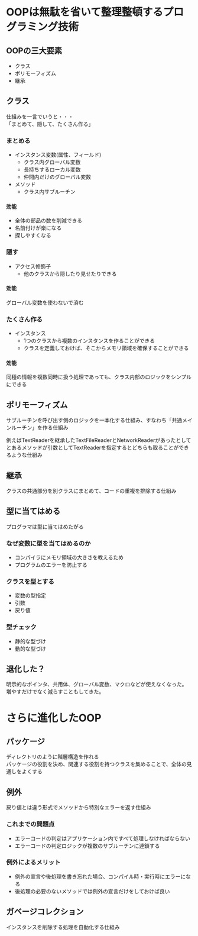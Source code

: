 # OOPは無駄を省いて整理整頓するプログラミング技術

## OOPの三大要素
- クラス
- ポリモーフィズム
- 継承

## クラス
仕組みを一言でいうと・・・  
「まとめて、隠して、たくさん作る」

### まとめる
- インスタンス変数(属性、フィールド)
  - クラス内グローバル変数
  - 長持ちするローカル変数
  - 仲間内だけのグローバル変数
- メソッド
  - クラス内サブルーチン
#### 効能
- 全体の部品の数を削減できる
- 名前付けが楽になる
- 探しやすくなる

### 隠す
- アクセス修飾子
  - 他のクラスから隠したり見せたりできる
#### 効能
グローバル変数を使わないで済む

### たくさん作る
- インスタンス
  - 1つのクラスから複数のインスタンスを作ることができる
  - クラスを定義しておけば、そこからメモリ領域を確保することができる
#### 効能
同種の情報を複数同時に扱う処理であっても、クラス内部のロジックをシンプルにできる

## ポリモーフィズム
サブルーチンを呼び出す側のロジックを一本化する仕組み、すなわち「共通メインルーチン」を作る仕組み

例えばTextReaderを継承したTextFileReaderとNetworkReaderがあったとして  
とあるメソッドが引数としてTextReaderを指定するとどちらも取ることができるような仕組み

## 継承
クラスの共通部分を別クラスにまとめて、コードの重複を排除する仕組み

## 型に当てはめる
プログラマは型に当てはめたがる
### なぜ変数に型を当てはめるのか
- コンパイラにメモリ領域の大きさを教えるため
- プログラムのエラーを防止する
### クラスを型とする
- 変数の型指定
- 引数
- 戻り値
### 型チェック
- 静的な型づけ
- 動的な型づけ

## 退化した？
明示的なポインタ、共用体、グローバル変数、マクロなどが使えなくなった。  
増やすだけでなく減らすこともしてきた。

# さらに進化したOOP

## パッケージ
ディレクトリのように階層構造を作れる  
パッケージの役割を決め、関連する役割を持つクラスを集めることで、全体の見通しをよくする

## 例外
戻り値とは違う形式でメソッドから特別なエラーを返す仕組み
### これまでの問題点
- エラーコードの判定はアプリケーション内ですべて処理しなければならない
- エラーコードの判定ロジックが複数のサブルーチンに連鎖する
### 例外によるメリット
- 例外の宣言や後処理を書き忘れた場合、コンパイル時・実行時にエラーになる
- 後処理の必要のないメソッドでは例外の宣言だけをしておけば良い

## ガベージコレクション
インスタンスを削除する処理を自動化する仕組み
